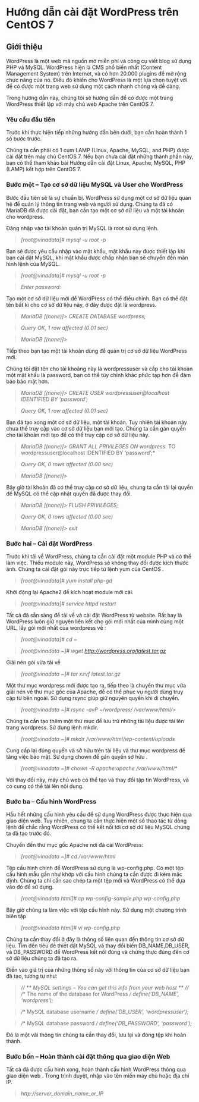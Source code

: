 # Hướng dẫn cài đặt WordPress trên CentOS 7

## Giới thiệu

WordPress là một web mã nguồn mở miễn phí và công cụ viết blog sử dụng PHP và MySQL. WordPress hiện là CMS phổ biến nhất (Content Management System) trên Internet, và có hơn 20.000 plugins để mở rộng chức năng của nó. Điều đó khiến cho WordPress là một lựa chọn tuyệt vời để có được một trang web sử dụng một cách nhanh chóng và dễ dàng.

Trong hướng dẫn này, chúng tôi sẽ hướng dẫn để có được một trang WordPress thiết lập với máy chủ web Apache trên CentOS 7.

### Yêu cầu đầu tiên
Trước khi thực hiện tiếp những hướng dẫn bên dưới, bạn cần hoàn thành 1 số bước trước.

Chúng ta cần phải có 1 cụm LAMP (Linux, Apache, MySQL, and PHP) được cài đặt trên máy chủ CentOS 7. Nếu bạn chưa cài đặt những thành phần này, bạn có thể tham khảo bài Hướng dẫn cài đặt Linux, Apache, MySQL, PHP (LAMP) kết hợp trên CentOS 7.

### Bước một – Tạo cơ sở dữ liệu MySQL và User cho WordPress
Bước đầu tiên sẽ là sự chuẩn bị. WordPress sử dụng một cơ sở dữ liệu quan hệ để quản lý thông tin trang web và người sử dụng. Chúng ta đã có MariaDB đã được cài đặt, bạn cần tạo một cơ sở dữ liệu và một tài khoản cho wordpress.

Đăng nhập vào tài khoản quản trị MySQL là root sử dụng lệnh.

>*[root@vinadata]# mysql -u root -p*

Bạn sẽ được yêu cầu nhập vào mật khẩu, mật khẩu này được thiết lập khi bạn cài đặt MySQL, khi mật khẩu được chấp nhận bạn sẽ chuyển đến màn hình lệnh của MySQL.

>*[root@vinadata]# mysql -u root -p*

>*Enter password:*

Tạo một cơ sở dữ liệu mới để WordPress có thể điều chỉnh. Bạn có thể đặt tên bất kì cho cơ sở dữ liệu này, ở đây được đặt là wordpress.

>*MariaDB [(none)]> CREATE DATABASE wordpress;*

>*Query OK, 1 row affected (0.01 sec)*

>*MariaDB [(none)]>*

Tiếp theo bạn tạo một tài khoản dùng để quản trị cơ sở dữ liệu WordPress mới.

Chúng tôi đặt tên cho tài khoảng này là wordpressuser và cấp cho tài khoản một mật khẩu là password, bạn có thể tùy chỉnh khác phức tạp hơn để đảm bảo bảo mật hơn.

>*MariaDB [(none)]> CREATE USER wordpressuser@localhost IDENTIFIED BY ‘password’;*

>*Query OK, 1 row affected (0.01 sec)*

Bạn đã tạo xong một cơ sở dữ liệu, một tài khoản. Tuy nhiên tài khoản này chưa thể truy cập vào cơ sở dữ liệu bạn mới tạo. Chúng ta cần gán quyền cho tài khoản mới tạo để có thể truy cập cơ sở dữ liệu này.

>*MariaDB [(none)]> GRANT ALL PRIVILEGES ON wordpress.* TO wordpressuser@localhost IDENTIFIED BY ‘password’;*

>*Query OK, 0 rows affected (0.00 sec)*

>*MariaDB [(none)]>*

Bây giờ tài khoản đã có thể truy cập cơ sở dữ liệu, chung ta cần tải lại quyền để MySQL có thể cập nhật quyền đã được thay đổi.

>*MariaDB [(none)]> FLUSH PRIVILEGES;*

>*Query OK, 0 rows affected (0.00 sec)*

>*MariaDB [(none)]> exit*

 

### Bước hai – Cài đặt WordPress
Trước khi tải về WordPress, chúng ta cần cài đặt một module PHP và có thể làm việc. Thiếu module này, WordPress sẽ không thay đổi được kích thước ảnh. Chúng ta cài đặt gói này trực tiếp từ lệnh yum của CentOS .

>*[root@vinadata]# yum install php-gd*

Khởi động lại Apache2 để kích hoạt module mới cài.

>*[root@vinadata]# service httpd restart*

Tất cả đã sẵn sàng để tải về và cài đặt WordPress từ website. Rất hay là WordPress luôn giữ nguyên liên kết cho gói mới nhất của mình cùng một URL, lấy gói mới nhất của wordpress về :

>*[root@vinadata]# cd ~*

>*[root@vinadata ~]# wget http://wordpress.org/latest.tar.gz*

Giải nén gói vừa tải về

>*[root@vinadata ~]# tar xzvf latest.tar.gz*

Một thư mục wordpress mới được tạo ra, tiếp theo là chuyển thư mục vừa giải nén về thư mục gốc của Apache, để có thể phục vụ người dùng truy cập từ bên ngoài. Sử dụng rsync giúp giữ nguyên quyền khi di chuyển.

>*[root@vinadata ~]# rsync -avP ~/wordpress/ /var/www/html/>*

Chúng ta cần tạo thêm một thư mục để lưu trữ những tài liệu được tải lên trang wordpress. Sử dụng lệnh mkdir.

>*[root@vinadata ~]# mkdir /var/www/html/wp-content/uploads*

Cung cấp lại đúng quyền và sở hữu trên tài liệu và thư mục wordpress để tăng việc bảo mật. Sử dụng chown để gán quyền sở hữu .

>*[root@vinadata ~]# chown -R apache:apache /var/www/html/**

Với thay đổi này, máy chủ web có thể tạo và thay đổi tập tin WordPress, và có cung có thể tải lên nội dung.

### Bước ba – Cấu hình WordPress
Hầu hết những cấu hình yêu cầu để sử dụng WordPress được thực hiện qua giao diện web. Tuy nhiên, chung ta cần thực hiện một số thao tác từ dòng lệnh để chắc rằng WordPress có thể kết nối tới cơ sở dữ liệu MySQL chúng ta đã tạo trước đó.

Chuyển đến thư mục gốc Apache nơi đã cài WordPress:

>*[root@vinadata ~]# cd /var/www/html*

Tệp cấu hình chính để WordPress sử dụng là wp-config.php. Có một tệp cấu hình mẫu gần như khớp với cấu hình chúng ta cần được đi kèm mặc định. Chúng ta chỉ cần sao chép ta một tệp mới và WordPress có thể dựa vào đó để sử dụng.

>*[root@vinadata html]# cp wp-config-sample.php wp-config.php*

Bây giờ chúng ta làm việc với tệp cấu hình này. Sử dụng một chương trình biên tập

>*[root@vinadata html]# vi wp-config.php*

Chúng ta cần thay đổi ở đây là thông số liên quan đến thông tin cơ sở dữ liệu. Tìm đến tiêu đề thiết đặt MySQL và thay đổi biến DB_NAME,DB_USER, và DB_PASSWORD để WordPress kết nối đúng và chứng thực đúng đến cơ sở dữ liệu chúng ta đã tạo ra.

Điền vào giá trị của những thông số này với thông tin của cơ sở dữ liệu bạn đã tạo, tương tự như:

>*// ** MySQL settings – You can get this info from your web host ** //*
>*/** The name of the database for WordPress */*
>*define(‘DB_NAME’, ‘wordpress‘);*

>*/** MySQL database username */*
>*define(‘DB_USER’, ‘wordpressuser‘);*

>*/** MySQL database password */*
>*define(‘DB_PASSWORD’, ‘password‘);*

Đó là một vài thông tin chúng ta cần thay đổi, lưu lại và đóng tệp khi hoàn thành.

### Bước bốn – Hoàn thành cài đặt thông qua giao diện Web
Tất cả đã được cấu hình xong, hoàn thành cấu hình WordPress thông qua giao diện web . Trong trình duyệt, nhập vào tên miền máy chủ hoặc địa chỉ IP.

>*http://server_domain_name_or_IP*



